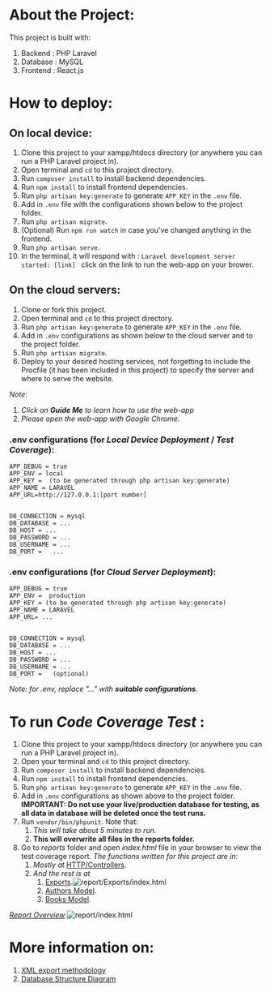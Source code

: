 # About the Project:
This project is built with:
1. Backend : PHP Laravel
2. Database : MySQL
3. Frontend : React.js

# How to deploy: 
## On local device:
1. Clone this project to your xampp/htdocs directory (or anywhere you can run a PHP Laravel project in).
2. Open terminal and `cd` to this project directory. 
3. Run `composer install` to install backend dependencies.
4. Run `npm install` to install frontend dependencies.
5. Run `php artisan key:generate` to generate `APP_KEY` in the `.env` file.
6. Add in `.env` file with the configurations shown below to the project folder.
7. Run `php artisan migrate`.
8. (Optional) Run `npm run watch` in case you've changed anything in the frontend.
8. Run `php artisan serve`.
9. In the terminal, it will respond with : `Laravel development server started: [link] ` click on the link to run the web-app on your brower.

## On the cloud servers: 
1. Clone or fork this project. 
2. Open terminal and `cd` to this project directory.
3. Run  `php artisan key:generate` to generate `APP_KEY` in the `.env` file.
4. Add in `.env` configurations as shown below to the cloud server and to the project folder.
5. Run  `php artisan migrate`. 
6. Deploy to your desired hosting services, not forgetting to include the Procfile (it has been included in this project) to specify the server and where to serve the website.

*Note*:
1. *Click on **Guide Me** to learn how to use the web-app*
2. *Please open the web-app with Google Chrome.*

### .env configurations (for *Local Device Deployment* / *Test Coverage*):
```
APP_DEBUG = true
APP_ENV = local 
APP_KEY =  (to be generated through php artisan key:generate)
APP_NAME = LARAVEL
APP_URL=http://127.0.0.1:[port number]


DB_CONNECTION = mysql
DB_DATABASE = ...
DB_HOST = ...
DB_PASSWORD = ...
DB_USERNAME = ...
DB_PORT =   ...
```
### .env configurations (for *Cloud Server Deployment*):
```
APP_DEBUG = true
APP_ENV =  production
APP_KEY = (to be generated through php artisan key:generate)
APP_NAME = LARAVEL
APP_URL= ...


DB_CONNECTION = mysql
DB_DATABASE = ...
DB_HOST = ...
DB_PASSWORD = ...
DB_USERNAME = ...
DB_PORT =   (optional)
```
*Note: for .env, replace  "..." with __suitable configurations__.*

# To run *Code Coverage Test* : 
1. Clone this project to your xampp/htdocs directory (or anywhere you can run a PHP Laravel project in).
2. Open your terminal and `cd` to this project directory.
3. Run `composer install` to install backend dependencies.
4. Run `npm install` to install frontend dependencies.
5. Run  `php artisan key:generate` to generate `APP_KEY` in the `.env` file.
6. Add in `.env` configurations as shown above to the project folder. __IMPORTANT: Do not use your live/production database for testing, as all data in database will be deleted once the test runs.__
7. Run `vendor/bin/phpunit`. Note that:
    1. *This will take about 5 minutes to run.*
    2. __This will overwrite all files in the reports folder.__
8. Go to *reports* folder and open *index.html* file in your browser to view the test coverage report. _The functions written for this project are in:_
    1. _Mostly at_ [HTTP/Controllers](report/Http/Controllers/index.html).
    2. _And the rest is at_ 
        1. [Exports](report/Exports/index.html).![report/Exports/index.html](Controllers.png)
        2. [Authors Model](report/Authors.php.html).
        3. [Books Model](report/Books.php.html).

_[Report Overview](report/index.html)_
![report/index.html](Overview.png)
# More information on: 
1. [XML export methodology](documentation/XMLExport.md)
2. [Database Structure Diagram](documentation/DBStructure.md)